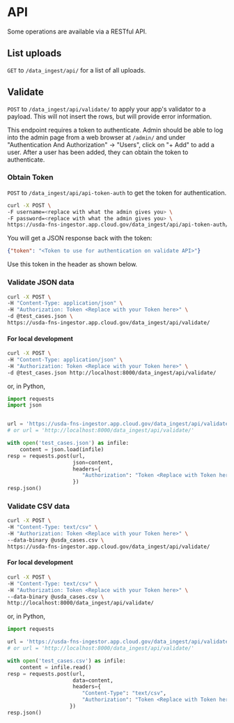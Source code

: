 API
===

Some operations are available via a RESTful API.

List uploads
------------

`GET` to `/data_ingest/api/` for a list of all uploads.

Validate
--------

`POST` to `/data_ingest/api/validate/` to apply your app's validator
to a payload.  This will not insert the rows, but will provide 
error information.

This endpoint requires a token to authenticate.  Admin should be able to log into the admin page from a web browser
at `/admin/` and under "Authentication And Authorization" -> "Users", click on "+ Add" to add a user.
After a user has been added, they can obtain the token to authenticate.

### Obtain Token
`POST` to `/data_ingest/api/api-token-auth` to get the token for authentication.
```bash
curl -X POST \
-F username=<replace with what the admin gives you> \
-F password=<replace with what the admin gives you> \
https://usda-fns-ingestor.app.cloud.gov/data_ingest/api/api-token-auth/
```

You will get a JSON response back with the token:
```json
{"token": "<Token to use for authentication on validate API>"}
```

Use this token in the header as shown below.

### Validate JSON data
```bash
curl -X POST \
-H "Content-Type: application/json" \
-H "Authorization: Token <Replace with your Token here>" \
-d @test_cases.json \
https://usda-fns-ingestor.app.cloud.gov/data_ingest/api/validate/
```

#### For local development
```bash
curl -X POST \
-H "Content-Type: application/json" \
-H "Authorization: Token <Replace with your Token here>" \
-d @test_cases.json http://localhost:8000/data_ingest/api/validate/
```

or, in Python,
```python
import requests
import json


url = 'https://usda-fns-ingestor.app.cloud.gov/data_ingest/api/validate/'
# or url = 'http://localhost:8000/data_ingest/api/validate/'

with open('test_cases.json') as infile:
    content = json.load(infile)
resp = requests.post(url,
                     json=content,
                     headers={
                        "Authorization": "Token <Replace with Token here in the form of environment variables, not raw text in the code>"
                     })
resp.json()
```

### Validate CSV data
```bash
curl -X POST \
-H "Content-Type: text/csv" \
-H "Authorization: Token <Replace with your Token here>" \
--data-binary @usda_cases.csv \
https://usda-fns-ingestor.app.cloud.gov/data_ingest/api/validate/
```

#### For local development
```bash
curl -X POST \
-H "Content-Type: text/csv" \
-H "Authorization: Token <Replace with your Token here>" \
--data-binary @usda_cases.csv \
http://localhost:8000/data_ingest/api/validate/
 ```

or, in Python,
```python
import requests

url = 'https://usda-fns-ingestor.app.cloud.gov/data_ingest/api/validate/'
# or url = 'http://localhost:8000/data_ingest/api/validate/'

with open('test_cases.csv') as infile:
    content = infile.read()
resp = requests.post(url,
                     data=content,
                     headers={
                        "Content-Type": "text/csv",
                        "Authorization": "Token <Replace with Token here in the form of environment variables, not raw text in the code>"
                    })
resp.json()
```
